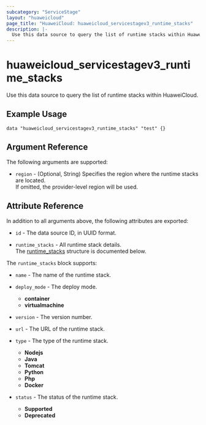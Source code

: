 ```yaml
---
subcategory: "ServiceStage"
layout: "huaweicloud"
page_title: "HuaweiCloud: huaweicloud_servicestagev3_runtime_stacks"
description: |-
  Use this data source to query the list of runtime stacks within HuaweiCloud.
---
```


# huaweicloud_servicestagev3_runtime_stacks

Use this data source to query the list of runtime stacks within HuaweiCloud.

## Example Usage

```hcl
data "huaweicloud_servicestagev3_runtime_stacks" "test" {}
```

## Argument Reference

The following arguments are supported:

* `region` - (Optional, String) Specifies the region where the runtime stacks are located.  
  If omitted, the provider-level region will be used.

## Attribute Reference

In addition to all arguments above, the following attributes are exported:

* `id` - The data source ID, in UUID format.

* `runtime_stacks` - All runtime stack details.  
  The [runtime_stacks](#servicestage_v3_runtime_stacks) structure is documented below.

<a name="servicestage_v3_runtime_stacks"></a>
The `runtime_stacks` block supports:

* `name` - The name of the runtime stack.

* `deploy_mode` - The deploy mode.
  + **container**
  + **virtualmachine**

* `version` - The version number.

* `url` - The URL of the runtime stack.

* `type` - The type of the runtime stack.
  + **Nodejs**
  + **Java**
  + **Tomcat**
  + **Python**
  + **Php**
  + **Docker**

* `status` - The status of the runtime stack.
  + **Supported**
  + **Deprecated**
